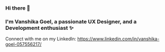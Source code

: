 ### Hi there 👋
### I'm Vanshika Goel, a passionate UX Designer, and a Development enthusiast ✨

Connect with me on my LinkedIn:
https://www.linkedin.com/in/vanshika-goel-057556217/
<!--
**vanshikagoel1/vanshikagoel1** is a ✨ _special_ ✨ repository because its `README.md` (this file) appears on your GitHub profile.

Here are some ideas to get you started:

- 🔭 I’m currently working on ...
- 🌱 I’m currently learning ...
- 👯 I’m looking to collaborate on ...
- 🤔 I’m looking for help with ...
- 💬 Ask me about ...
- 📫 How to reach me: ...
- 😄 Pronouns: ...
- ⚡ Fun fact: ...
-->
